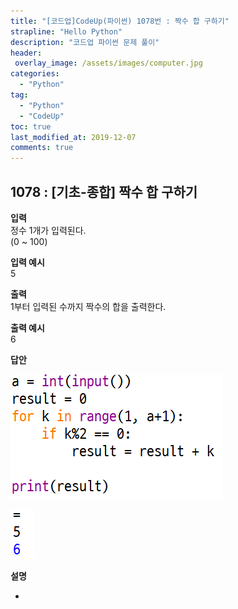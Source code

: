 ```yaml
---
title: "[코드업]CodeUp(파이썬) 1078번 : 짝수 합 구하기"
strapline: "Hello Python"
description: "코드업 파이썬 문제 풀이"
header:
 overlay_image: /assets/images/computer.jpg
categories:
  - "Python"
tag:
  - "Python"
  - "CodeUp"
toc: true
last_modified_at: 2019-12-07
comments: true
---
```


## 1078 : [기초-종합] 짝수 합 구하기


**입력**<br>
정수 1개가 입력된다.<br>
(0 ~ 100)

**입력 예시**<br>
5

**출력**<br>
1부터 입력된 수까지 짝수의 합을 출력한다.

**출력 예시**<br>
6


**답안**<br>

![a1078](/assets/images/1078-1.jpg)<br>

![a1078](/assets/images/1078-2.jpg)


**설명**

-